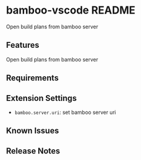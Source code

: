 # bamboo-vscode README

Open build plans from bamboo server

## Features

Open build plans from bamboo server

## Requirements

## Extension Settings

* `bamboo.server.uri`: set bamboo server uri

## Known Issues

## Release Notes

